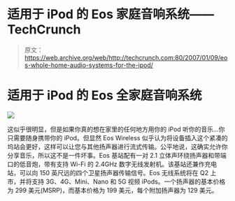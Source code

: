 # 适用于 iPod 的 Eos 家庭音响系统——TechCrunch

> 原文：<https://web.archive.org/web/http://techcrunch.com:80/2007/01/09/eos-whole-home-audio-systems-for-the-ipod/>

# 适用于 iPod 的 Eos 全家庭音响系统

![](img/f58b9878b117b42d1e484bf29e0fc6cc.png)

这似乎很明显，但是如果你真的想在家里的任何地方用你的 iPod 听你的音乐…你只需要随身携带你的 iPod。但显然 Eos Wireless 似乎认为将设备插入这个紧凑的坞站会更好，这样可以让您与其他扬声器进行流式传输。公平地说，这确实允许你分享音乐，所以这不是一件坏事。Eos 基站配有一对 2.1 立体声环绕扬声器和带端口的低音炮，带有支持 Wi-Fi 的 2.4GHz 数字无线发射机。该基站还兼作充电站，可以向 150 英尺远的四个卫星扬声器传输信号。Eos 无线系统将在 Q2 上市，并将支持 3G、4G、Mini、Nano 和 5G 视频 iPods。一个扬声器的基本价格为 299 美元(MSRP)，而基本价格为 199 美元，每个附加扬声器为 129 美元。
